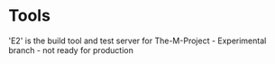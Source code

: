 Tools
=====

'E2' is the build tool and test server for The-M-Project - Experimental branch - not ready for production